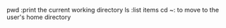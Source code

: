 pwd :print the current working directory
ls :list items
cd ~: to move to the user's home directory 

